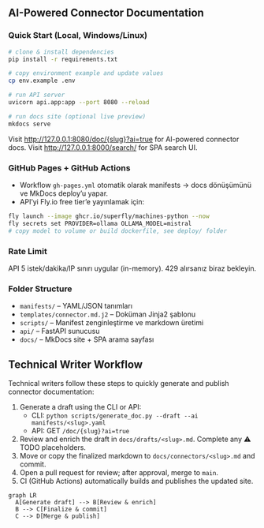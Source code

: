 ## AI-Powered Connector Documentation

### Quick Start (Local, Windows/Linux)
```bash
# clone & install dependencies
pip install -r requirements.txt

# copy environment example and update values
cp env.example .env

# run API server
uvicorn api.app:app --port 8080 --reload

# run docs site (optional live preview)
mkdocs serve
```
Visit http://127.0.0.1:8080/doc/{slug}?ai=true for AI-powered connector docs.
Visit http://127.0.0.1:8000/search/ for SPA search UI.

### GitHub Pages + GitHub Actions
* Workflow `gh-pages.yml` otomatik olarak manifests -> docs dönüşümünü ve MkDocs deploy’u yapar.
* API’yi Fly.io free tier’e yayınlamak için:
```bash
fly launch --image ghcr.io/superfly/machines-python --now
fly secrets set PROVIDER=ollama OLLAMA_MODEL=mistral
# copy model to volume or build dockerfile, see deploy/ folder
```

### Rate Limit
API 5 istek/dakika/IP sınırı uygular (in-memory). 429 alırsanız biraz bekleyin.

### Folder Structure
* `manifests/` – YAML/JSON tanımları
* `templates/connector.md.j2` – Doküman Jinja2 şablonu
* `scripts/` – Manifest zenginleştirme ve markdown üretimi
* `api/` – FastAPI sunucusu
* `docs/` – MkDocs site + SPA arama sayfası

## Technical Writer Workflow

Technical writers follow these steps to quickly generate and publish connector documentation:

1. Generate a draft using the CLI or API:
   - CLI: `python scripts/generate_doc.py --draft --ai manifests/<slug>.yaml`
   - API: GET `/doc/{slug}?ai=true`
2. Review and enrich the draft in `docs/drafts/<slug>.md`. Complete any ⚠️ TODO placeholders.
3. Move or copy the finalized markdown to `docs/connectors/<slug>.md` and commit.
4. Open a pull request for review; after approval, merge to `main`.
5. CI (GitHub Actions) automatically builds and publishes the updated site.

```mermaid
graph LR
  A[Generate draft] --> B[Review & enrich]
  B --> C[Finalize & commit]
  C --> D[Merge & publish]
```